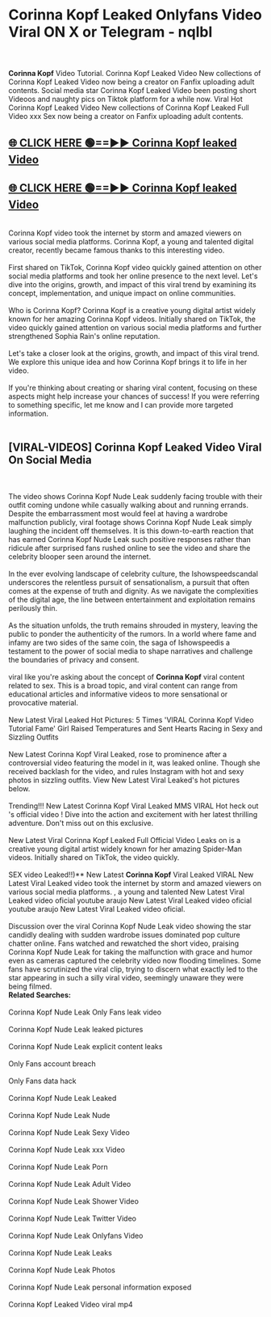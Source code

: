 <h1> Corinna Kopf Leaked Onlyfans Video Viral ON X or Telegram - nqlbl </h1>

# 
<br>
<strong>Corinna Kopf</strong> Video Tutorial. Corinna Kopf Leaked Video New collections of  Corinna Kopf Leaked Video now being a creator on Fanfix uploading adult contents. Social media star Corinna Kopf Leaked Video been posting short Videoos and naughty pics on Tiktok platform for a while now. Viral Hot Corinna Kopf Leaked Video New collections of Corinna Kopf Leaked Full Video xxx Sex now being a creator on Fanfix uploading adult contents.
<br>

## [🌐 CLICK HERE 🟢==►► Corinna Kopf leaked Video ](https://onlyclips.site?title=Corinna_Kopf&ref=git)


## [🌐 CLICK HERE 🟢==►► Corinna Kopf leaked Video ](https://onlyclips.site?title=Corinna_Kopf&ref=git)

<br>
Corinna Kopf video took the internet by storm and amazed viewers on various social media platforms. Corinna Kopf, a young and talented digital creator, recently became famous thanks to this interesting video.
<br><br>
First shared on TikTok, Corinna Kopf video quickly gained attention on other social media platforms and took her online presence to the next level. Let's dive into the origins, growth, and impact of this viral trend by examining its concept, implementation, and unique impact on online communities.
<br><br>
Who is Corinna Kopf? Corinna Kopf is a creative young digital artist widely known for her amazing Corinna Kopf videos. Initially shared on TikTok, the video quickly gained attention on various social media platforms and further strengthened Sophia Rain's online reputation.
<br><br>
Let's take a closer look at the origins, growth, and impact of this viral trend. We explore this unique idea and how Corinna Kopf brings it to life in her video.
<br><br>
If you're thinking about creating or sharing viral content, focusing on these aspects might help increase your chances of success! If you were referring to something specific, let me know and I can provide more targeted information.
<br><br>
<h2>[VIRAL-VIDEOS] Corinna Kopf Leaked Video Viral On Social Media</h2>
<br><br>
The video shows Corinna Kopf Nude Leak suddenly facing trouble with their outfit coming undone while casually walking about and running errands. Despite the embarrassment most would feel at having a wardrobe malfunction publicly, viral footage shows Corinna Kopf Nude Leak simply laughing the incident off themselves. It is this down-to-earth reaction that has earned Corinna Kopf Nude Leak such positive responses rather than ridicule after surprised fans rushed online to see the video and share the celebrity blooper seen around the internet.
<br><br>
In the ever evolving landscape of celebrity culture, the Ishowspeedscandal underscores the relentless pursuit of sensationalism, a pursuit that often comes at the expense of truth and dignity. As we navigate the complexities of the digital age, the line between entertainment and exploitation remains perilously thin.
<br><br>
As the situation unfolds, the truth remains shrouded in mystery, leaving the public to ponder the authenticity of the rumors. In a world where fame and infamy are two sides of the same coin, the saga of Ishowspeedis a testament to the power of social media to shape narratives and challenge the boundaries of privacy and consent.
<br><br>
viral like you're asking about the concept of <strong>Corinna Kopf</strong> viral content related to sex. This is a broad topic, and viral content can range from educational articles and informative videos to more sensational or provocative material.
<br><br>
New Latest Viral Leaked Hot Pictures: 5 Times 'VIRAL Corinna Kopf Video Tutorial Fame' Girl Raised Temperatures and Sent Hearts Racing in Sexy and Sizzling Outfits
<br><br>
New Latest Corinna Kopf Viral Leaked, rose to prominence after a controversial video featuring the model in it, was leaked online. Though she received backlash for the video, and rules Instagram with hot and sexy photos in sizzling outfits. View New Latest Viral Leaked's hot pictures below.
<br><br>
Trending!!! New Latest Corinna Kopf Viral Leaked MMS VIRAL Hot heck out 's official video ! Dive into the action and excitement with her latest thrilling adventure. Don't miss out on this exclusive.
<br><br>
New Latest Viral Corinna Kopf Leaked Full Official Video Leaks on  is a creative young digital artist widely known for her amazing Spider-Man videos. Initially shared on TikTok, the video quickly.
<br><br>
SEX video Leaked!!)** New Latest <strong>Corinna Kopf</strong> Viral Leaked VIRAL New Latest Viral Leaked video took the internet by storm and amazed viewers on various social media platforms. , a young and talented New Latest Viral Leaked video oficial youtube araujo New Latest Viral Leaked video oficial youtube araujo New Latest Viral Leaked video oficial.
<br><br>
Discussion over the viral Corinna Kopf Nude Leak video showing the star candidly dealing with sudden wardrobe issues dominated pop culture chatter online. Fans watched and rewatched the short video, praising Corinna Kopf Nude Leak for taking the malfunction with grace and humor even as cameras captured the celebrity video now flooding timelines. Some fans have scrutinized the viral clip, trying to discern what exactly led to the star appearing in such a silly viral video, seemingly unaware they were being filmed.
<br>
<strong>Related Searches:</strong>
<br><br>
Corinna Kopf Nude Leak Only Fans leak video
<br><br>
Corinna Kopf Nude Leak leaked pictures
<br><br>
Corinna Kopf Nude Leak explicit content leaks
<br><br>
Only Fans account breach
<br><br>
Only Fans data hack
<br><br>
Corinna Kopf Nude Leak Leaked
<br><br>
Corinna Kopf Nude Leak Nude
<br><br>
Corinna Kopf Nude Leak Sexy Video
<br><br>
Corinna Kopf Nude Leak xxx Video
<br><br>
Corinna Kopf Nude Leak Porn
<br><br>
Corinna Kopf Nude Leak Adult Video
<br><br>
Corinna Kopf Nude Leak Shower Video
<br><br>
Corinna Kopf Nude Leak Twitter Video
<br><br>
Corinna Kopf Nude Leak Onlyfans Video
<br><br>
Corinna Kopf Nude Leak Leaks
<br><br>
Corinna Kopf Nude Leak Photos
<br><br>
Corinna Kopf Nude Leak personal information exposed
<br><br>
Corinna Kopf Leaked Video viral mp4